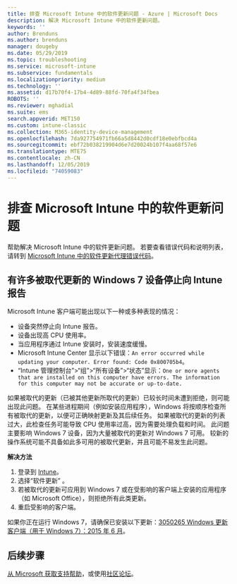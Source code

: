 ```yaml
---
title: 排查 Microsoft Intune 中的软件更新问题 - Azure | Microsoft Docs
description: 解决 Microsoft Intune 中的软件更新问题。
keywords: ''
author: Brenduns
ms.author: brenduns
manager: dougeby
ms.date: 05/29/2019
ms.topic: troubleshooting
ms.service: microsoft-intune
ms.subservice: fundamentals
ms.localizationpriority: medium
ms.technology: ''
ms.assetid: d17b70f4-17b4-4d89-88fd-70fa4f34fbea
ROBOTS: ''
ms.reviewer: mghadial
ms.suite: ems
search.appverid: MET150
ms.custom: intune-classic
ms.collection: M365-identity-device-management
ms.openlocfilehash: 7da927754971fb66a5d8442d0cdf18e0ebfbcd4a
ms.sourcegitcommit: ebf72b038219904d6e7d20024b107f4aa68f57e6
ms.translationtype: MTE75
ms.contentlocale: zh-CN
ms.lasthandoff: 12/05/2019
ms.locfileid: "74059083"
---
```

# <a name="troubleshoot-software-updates-in-microsoft-intune"></a>排查 Microsoft Intune 中的软件更新问题

帮助解决 Microsoft Intune 中的软件更新问题。 若要查看错误代码和说明列表，请转到 [Microsoft Intune 中的软件更新代理错误代码](../protect/software-update-agent-error-codes.md)。

## <a name="windows-7-devices-with-many-superseded-updates-stop-reporting-to-intune"></a>有许多被取代更新的 Windows 7 设备停止向 Intune 报告

Microsoft Intune 客户端可能出现以下一种或多种表现的情况：

- 设备突然停止向 Intune 报告。  
- 设备出现高 CPU 使用率。
- 当应用程序通过 Intune 安装时，安装速度缓慢。
- Microsoft Intune Center 显示以下错误：`An error occurred while updating your computer. Error found: Code 0x800705b4`。
- “Intune 管理控制台”>“组”>“所有设备”>“状态”显示：`One or more agents that are installed on this computer have errors. The information for this computer may not be accurate or up-to-date.`

如果被取代的更新（已被其他更新所取代的更新）已较长时间未遭到拒绝，则可能出现此问题。 在某些进程期间（例如安装应用程序），Windows 将按顺序检查所有被取代的更新，以便可正确映射更新及其后续任务。 如果被取代的更新的列表过大，此检查任务可能导致 CPU 使用率过高，因为需要处理负载和时间。 此问题主要影响 Windows 7 设备，因为大量被取代的更新对 Windows 7 可用。 较新的操作系统可能不具备如此多可用的被取代更新，并且可能不易发生此问题。

**解决方法**

1. 登录到 [Intune](https://go.microsoft.com/fwlink/?linkid=2090973)。
2. 选择“软件更新”  。
3. 若被取代的更新可应用到 Windows 7 或在受影响的客户端上安装的应用程序（如 Microsoft Office），则拒绝所有此类更新。
4. 重启受影响的客户端。

如果你正在运行 Windows 7，请确保已安装以下更新：[3050265 Windows 更新客户端（用于 Windows 7）：2015 年 6 月](https://support.microsoft.com/kb/3050265)。

## <a name="next-steps"></a>后续步骤

[从 Microsoft 获取支持帮助](get-support.md)，或使用[社区论坛](https://social.technet.microsoft.com/Forums/en-US/home?category=microsoftintune)。